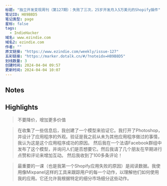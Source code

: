 ```yaml
---
标题: "独立开发变现周刊（第127期）：失败了三次，25岁开发月入5万美元的Shopify插件"
笔记ID: H89B8D5
笔记类型: page
星标: false
tags: 
  - IndieHacker
域名: www.ezindie.com
域名2: ezindie.com
作者: ""
原文链接: "https://www.ezindie.com/weekly/issue-127"
五彩链接: "https://marker.dotalk.cn/#/?noteidx=H89B8D5"
划线数量: 3
创建时间: 2024-04-04 09:57
更新时间: 2024-04-04 10:07
---
```


## Notes


## Highlights
> 不要降价，增加更多价值

> 在收集了一些信息后，我创建了一个模型来验证它。我打开了Photoshop，并设计了应用程序的外观。验证是我之前从未为其他应用程序做过的事情，我认为这是这个应用程序成功的原因。
> 然后我在一个法语Facebook群组中发布了这个模型，并询问人们是否想要它。然后我请了几个朋友在早期进行点赞和评论来增加互动。
> 然后我收到了100多条评论！

> 最重要的一课（也是我第一个Shopify应用失败的原因）是阅读数据。我使用像Mixpanel这样的工具来跟踪用户的每一个动作，以理解他们如何使用我的应用。它还允许我根据特定的细分市场细分这些动作。

